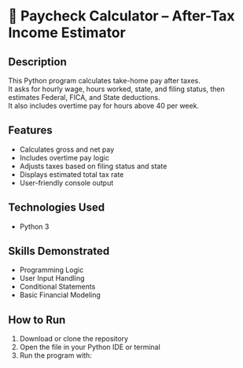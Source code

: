 # 💼 Paycheck Calculator – After-Tax Income Estimator

## Description
This Python program calculates take-home pay after taxes.  
It asks for hourly wage, hours worked, state, and filing status, then estimates Federal, FICA, and State deductions.  
It also includes overtime pay for hours above 40 per week.

## Features
- Calculates gross and net pay  
- Includes overtime pay logic  
- Adjusts taxes based on filing status and state  
- Displays estimated total tax rate  
- User-friendly console output  

## Technologies Used
- Python 3  

## Skills Demonstrated
- Programming Logic  
- User Input Handling  
- Conditional Statements  
- Basic Financial Modeling  

## How to Run
1. Download or clone the repository  
2. Open the file in your Python IDE or terminal  
3. Run the program with:
